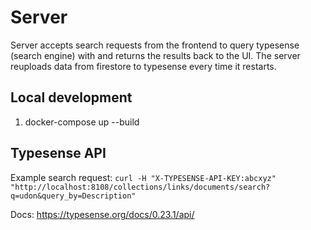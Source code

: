 # Server

Server accepts search requests from the frontend to query typesense (search engine) with and returns the results back to the UI. The server reuploads data from firestore to typesense every time it restarts.

## Local development

1. docker-compose up --build

## Typesense API

Example search request:
`curl -H "X-TYPESENSE-API-KEY:abcxyz" "http://localhost:8108/collections/links/documents/search?q=udon&query_by=Description"`

Docs:
https://typesense.org/docs/0.23.1/api/
